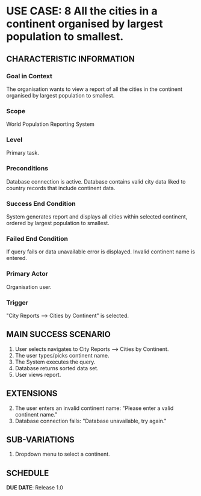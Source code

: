 # USE CASE: 8 All the cities in a continent organised by largest population to smallest.

## CHARACTERISTIC INFORMATION

### Goal in Context

The organisation wants to view a report of all the cities in the continent organised by largest population to smallest.

### Scope

World Population Reporting System

### Level

Primary task.

### Preconditions

Database connection is active.
Database contains valid city data liked to country records that include continent data.

### Success End Condition

System generates report and displays all cities within selected continent, ordered by largest population to smallest.

### Failed End Condition

If query fails or data unavailable error is displayed.
Invalid continent name is entered.

### Primary Actor

Organisation user.

### Trigger

"City Reports --> Cities by Continent" is selected.

## MAIN SUCCESS SCENARIO

1. User selects navigates to City Reports --> Cities by Continent.
2. The user types/picks continent name.
3. The System executes the query.
4. Database returns sorted data set.
5. User views report.

## EXTENSIONS

2. The user enters an invalid continent name: "Please enter a valid continent name."
3. Database connection fails: "Database unavailable, try again."

## SUB-VARIATIONS

1. Dropdown menu to select a continent.

## SCHEDULE

**DUE DATE**: Release 1.0
